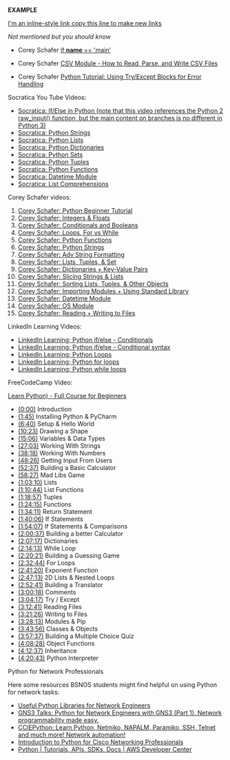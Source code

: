 
**EXAMPLE**

[I'm an inline-style link copy this line to make new links](https://www.google.com)

*Not mentioned but you should know*

* Corey Schafer [if __name__ == 'main'](https://www.youtube.com/watch?v=sugvnHA7ElY)

* Corey Schafer [CSV Module - How to Read, Parse, and Write CSV Files](https://www.youtube.com/watch?v=q5uM4VKywbA)

* Corey Schafer [Python Tutorial: Using Try/Except Blocks for Error Handling](https://www.youtube.com/watch?v=NIWwJbo-9_8)

 Socratica You Tube Videos:

* [Socratica: If/Else in Python (note that this video references the Python 2 raw_input() function, but the main content on branches is no different in Python 3)](https://www.youtube.com/watch?v=f4KOjWS_KZs)
* [Socratica: Python Strings](https://www.youtube.com/watch?v=iAzShkKzpJo)
* [Socratica: Python Lists](https://www.youtube.com/watch?v=ohCDWZgNIU0)
* [Socratica: Python Dictionaries](https://www.youtube.com/watch?v=XCcpzWs-CI4)
* [Socratica: Python Sets](https://www.youtube.com/watch?v=sBvaPopWOmQ)
* [Socratica: Python Tuples](https://www.youtube.com/watch?v=NI26dqhs2Rk)
* [Socratica: Python Functions](https://www.youtube.com/watch?v=NE97ylAnrz4)
* [Socratica: Datetime Module](https://www.youtube.com/watch?v=RjMbCUpvIgw)
* [Socratica: List Comprehensions](https://www.youtube.com/watch?v=AhSvKGTh28Q)

Corey Schafer videos:

1. [Corey Schafer: Python Beginner Tutorial](https://www.youtube.com/watch?v=YYXdXT2l-Gg&list=PL-osiE80TeTt2d9bfVyTiXJA-UTHn6WwU)
2. [Corey Schafer: Integers & Floats](https://www.youtube.com/watch?v=khKv-8q7YmY&list=PL-osiE80TeTt2d9bfVyTiXJA-UTHn6WwU&index=3)
3. [Corey Schafer: Conditionals and Booleans](https://www.youtube.com/watch?v=DZwmZ8Usvnk&list=PL-osiE80TeTt2d9bfVyTiXJA-UTHn6WwU&index=6)
4. [Corey Schafer: Loops, For vs While](https://www.youtube.com/watch?v=6iF8Xb7Z3wQ)
5. [Corey Schafer: Python Functions](https://www.youtube.com/watch?v=9Os0o3wzS_I&list=PL-osiE80TeTt2d9bfVyTiXJA-UTHn6WwU&index=8)
6. [Corey Schafer: Python Strings](https://www.youtube.com/watch?v=k9TUPpGqYTo&t)
7. [Corey Schafer: Adv String Formatting](https://www.youtube.com/watch?v=vTX3IwquFkc&list=PL-osiE80TeTt2d9bfVyTiXJA-UTHn6WwU&index=22)
8. [Corey Schafer: Lists, Tuples, & Set](https://www.youtube.com/watch?v=W8KRzm-HUcc&list=PL-osiE80TeTt2d9bfVyTiXJA-UTHn6WwU&index=4)
9. [Corey Schafer: Dictionaries + Key-Value Pairs](https://www.youtube.com/watch?v=daefaLgNkw0&list=PL-osiE80TeTt2d9bfVyTiXJA-UTHn6WwU&index=5)
10. [Corey Schafer: Slicing Strings & Lists](https://www.youtube.com/watch?v=ajrtAuDg3yw&t=453s)
11. [Corey Schafer: Sorting Lists, Tuples, & Other Objects](https://www.youtube.com/watch?v=D3JvDWO-BY4&list=PL-osiE80TeTt2d9bfVyTiXJA-UTHn6WwU&index=21)
12. [Corey Schafer: Importing Modules + Using Standard Library]()
13. [Corey Schafer: Datetime Module](https://www.youtube.com/watch?v=eirjjyP2qcQ&list=PL-osiE80TeTt2d9bfVyTiXJA-UTHn6WwU&index=24)
14. [Corey Schafer: OS Module](https://www.youtube.com/watch?v=tJxcKyFMTGo&list=PL-osiE80TeTt2d9bfVyTiXJA-UTHn6WwU&index=23)
15. [Corey Schafer: Reading + Writing to Files](https://www.youtube.com/watch?v=Uh2ebFW8OYM&list=PL-osiE80TeTt2d9bfVyTiXJA-UTHn6WwU&index=25)

LinkedIn Learning Videos:

* [LinkedIn Learning; Python if/else - Conditionals](https://www.linkedin.com/learning/python-essential-training-2/conditionals?u=2045532)
* [LinkedIn Learning; Python if/else - Conditional syntax](https://www.linkedin.com/learning/python-essential-training-2/conditional-syntax?u=2045532)
* [LinkedIn Learning; Python Loops](https://www.linkedin.com/learning/python-essential-training-2/loops?u=2045532)
* [LinkedIn Learning; Python for loops](https://www.linkedin.com/learning/python-essential-training-2/the-for-loop?u=2045532)
* [LinkedIn Learning; Python while loops](https://www.linkedin.com/learning/python-essential-training-2/the-while-loop?u=2045532)

FreeCodeCamp Video:

[Learn Python) - Full Course for Beginners](https://www.youtube.com/watch?v=rfscVS0vtbw&t=7907s)
* [(0:00)](https://www.youtube.com/watch?v=rfscVS0vtbw&t=0s) Introduction
* [(1:45)](https://www.youtube.com/watch?v=rfscVS0vtbw&t=105s) Installing Python & PyCharm
* [(6:40)](https://www.youtube.com/watch?v=rfscVS0vtbw&t=400s) Setup & Hello World
* [(10:23)](https://www.youtube.com/watch?v=rfscVS0vtbw&t=623s) Drawing a Shape
* [(15:06)](https://www.youtube.com/watch?v=rfscVS0vtbw&t=906s) Variables & Data Types
* [(27:03)](https://www.youtube.com/watch?v=rfscVS0vtbw&t=1623s) Working With Strings
* [(38:18)](https://www.youtube.com/watch?v=rfscVS0vtbw&t=2298s) Working With Numbers
* [(48:26)](https://www.youtube.com/watch?v=rfscVS0vtbw&t=2906s) Getting Input From Users
* [(52:37)](https://www.youtube.com/watch?v=rfscVS0vtbw&t=3157s) Building a Basic Calculator
* [(58:27)](https://www.youtube.com/watch?v=rfscVS0vtbw&t=3507s) Mad Libs Game
* [(1:03:10)](https://www.youtube.com/watch?v=rfscVS0vtbw&t=3790s) Lists
* [(1:10:44)](https://www.youtube.com/watch?v=rfscVS0vtbw&t=4244s) List Functions
* [(1:18:57)](https://www.youtube.com/watch?v=rfscVS0vtbw&t=4737s) Tuples
* [(1:24:15)](https://www.youtube.com/watch?v=rfscVS0vtbw&t=5055s) Functions
* [(1:34:11)](https://www.youtube.com/watch?v=rfscVS0vtbw&t=5651s) Return Statement
* [(1:40:06)](https://www.youtube.com/watch?v=rfscVS0vtbw&t=6006s) If Statements
* [(1:54:07)](https://www.youtube.com/watch?v=rfscVS0vtbw&t=6847s) If Statements & Comparisons
* [(2:00:37)](https://www.youtube.com/watch?v=rfscVS0vtbw&t=7237s) Building a better Calculator
* [(2:07:17)](https://www.youtube.com/watch?v=rfscVS0vtbw&t=7637s) Dictionaries
* [(2:14:13)](https://www.youtube.com/watch?v=rfscVS0vtbw&t=8053s) While Loop
* [(2:20:21)](https://www.youtube.com/watch?v=rfscVS0vtbw&t=8421s) Building a Guessing Game
* [(2:32:44)](https://www.youtube.com/watch?v=rfscVS0vtbw&t=9164s) For Loops
* [(2:41:20)](https://www.youtube.com/watch?v=rfscVS0vtbw&t=9680s) Exponent Function
* [(2:47:13)](https://www.youtube.com/watch?v=rfscVS0vtbw&t=10033s) 2D Lists & Nested Loops
* [(2:52:41)](https://www.youtube.com/watch?v=rfscVS0vtbw&t=10361s) Building a Translator
* [(3:00:18)](https://www.youtube.com/watch?v=rfscVS0vtbw&t=10818s) Comments
* [(3:04:17)](https://www.youtube.com/watch?v=rfscVS0vtbw&t=11057s) Try / Except
* [(3:12:41)](https://www.youtube.com/watch?v=rfscVS0vtbw&t=11561s) Reading Files
* [(3:21:26)](https://www.youtube.com/watch?v=rfscVS0vtbw&t=12086s) Writing to Files
* [(3:28:13)](https://www.youtube.com/watch?v=rfscVS0vtbw&t=12493s) Modules & Pip
* [(3:43:56)](https://www.youtube.com/watch?v=rfscVS0vtbw&t=13436s) Classes & Objects
* [(3:57:37)](https://www.youtube.com/watch?v=rfscVS0vtbw&t=14257s) Building a Multiple Choice Quiz
* [(4:08:28)](https://www.youtube.com/watch?v=rfscVS0vtbw&t=14908s) Object Functions
* [(4:12:37)](https://www.youtube.com/watch?v=rfscVS0vtbw&t=15157s) Inheritance
* [(4:20:43)](https://www.youtube.com/watch?v=rfscVS0vtbw&t=15643s) Python Interpreter

Python for Network Professionals

Here some resources BSNOS students might find helpful on using Python for network tasks:

* [Useful Python Libraries for Network Engineers](https://www.youtube.com/watch?v=Y4vfA11fPo0)
* [GNS3 Talks: Python for Network Engineers with GNS3 (Part 1). Network programmability made easy.](https://www.youtube.com/watch?v=IhroIrV9_7w)
* [CCIEPython: Learn Python, Netmiko, NAPALM, Paramiko, SSH, Telnet and much more! Network automation!](https://www.youtube.com/watch?v=-1Z6ygHO--8&list=PLhfrWIlLOoKPn7T9FtvbOWX8GxgsFFNwn)
* [Introduction to Python for Cisco Networking Professionals](https://www.youtube.com/watch?v=21sD7n3M8Ew)
* [Python | Tutorials, APIs, SDKs, Docs | AWS Developer Center](https://aws.amazon.com/developer/language/python/)
